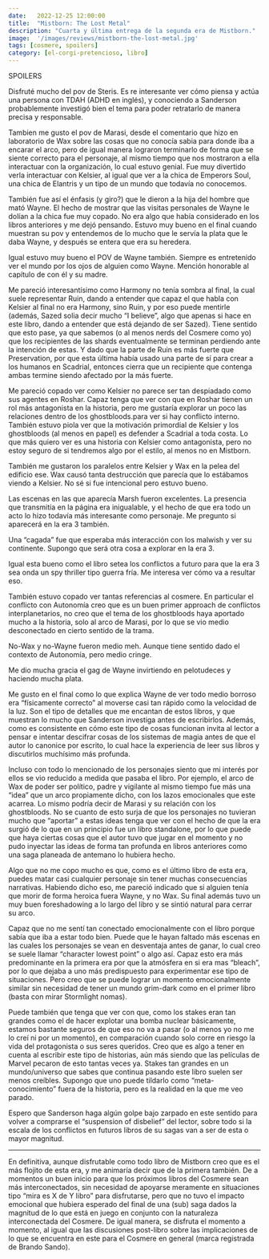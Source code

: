 ```yaml
---
date:   2022-12-25 12:00:00
title:  "Mistborn: The Lost Metal"
description: "Cuarta y última entrega de la segunda era de Mistborn."
image:  '/images/reviews/mistborn-the-lost-metal.jpg'
tags: [cosmere, spoilers]
category: [el-corgi-pretencioso, libro]
---
```

SPOILERS

Disfruté mucho del pov de Steris. Es re interesante ver cómo piensa y actúa una persona con TDAH (ADHD en inglés), y conociendo a Sanderson probablemente investigó bien el tema para poder retratarlo de manera precisa y responsable.

Tambien me gusto el pov de Marasi, desde el comentario que hizo en laboratorio de Wax sobre las cosas que no conocía sabia para donde iba a encarar el arco, pero de igual manera lograron terminarlo de forma que se siente correcto para el personaje, al mismo tiempo que nos mostraron a ella interactuar con la organización, lo cual estuvo genial. Fue muy divertido verla interactuar con Kelsier, al igual que ver a la chica de Emperors Soul, una chica de Elantris y un tipo de un mundo que todavía no conocemos.

También fue así el énfasis (y giro?) que le dieron a la hija del hombre que mató Wayne. El hecho de mostrar que las visitas personales de Wayne le dolían a la chica fue muy copado. No era algo que había considerado en los libros anteriores y me dejó pensando. Estuvo muy bueno en el final cuando muestran su pov y entendemos de lo mucho que le servía la plata que le daba Wayne, y después se entera que era su heredera.

Igual estuvo muy bueno el POV de Wayne también. Siempre es entretenido ver el mundo por los ojos de alguien como Wayne. Mención honorable al capítulo de con él y su madre.

Me pareció interesantísimo como Harmony no tenía sombra al final, la cual suele representar Ruin, dando a entender que capaz el que habla con Kelsier al final no era Harmony, sino Ruin, y por eso puede mentirle (además, Sazed solia decir mucho “I believe”, algo que apenas si hace en este libro, dando a entender que está dejando de ser Sazed). Tiene sentido que esto pase, ya que sabemos (o al menos nerds del Cosmere como yo) que los recipientes de las shards eventualmente se terminan perdiendo ante la intención de estas. Y dado que la parte de Ruin es más fuerte que Preservation, por que esta última había usado una parte de sí para crear a los humanos en Scadrial, entonces cierra que un recipiente que contenga ambas termine siendo afectado por la más fuerte.

Me pareció copado ver como Kelsier no parece ser tan despiadado como sus agentes en Roshar. Capaz tenga que ver con que en Roshar tienen un rol más antagonista en la historia, pero me gustaría explorar un poco las relaciones dentro de los ghostbloods.para ver si hay conflicto interno. También estuvo piola ver que la motivación primordial de Kelsier y los ghostbloods (al menos en papel) es defender a Scadrial a toda costa. Lo que más quiero ver es una historia con Kelsier como antagonista, pero no estoy seguro de si tendremos algo por el estilo, al menos no en Mistborn.

También me gustaron los paralelos entre Kelsier y Wax en la pelea del edificio ese. Wax causó tanta destrucción que parecía que lo estábamos viendo a Kelsier. No sé si fue intencional pero estuvo bueno.

Las escenas en las que aparecía Marsh fueron excelentes. La presencia que transmitía en la página era inigualable, y el hecho de que era todo un acto lo hizo todavía más interesante como personaje. Me pregunto si aparecerá en la era 3 también.

Una “cagada” fue que esperaba más interacción con los malwish y ver su continente. Supongo que será otra cosa a explorar en la era 3.

Igual esta bueno como el libro setea los conflictos a futuro para que la era 3 sea onda un spy thriller tipo guerra fría. Me interesa ver cómo va a resultar eso.

También estuvo copado ver tantas referencias al cosmere. En particular el conflicto con Autonomía creo que es un buen primer approach de conflictos interplanetarios, no creo que el tema de los ghostbloods haya aportado mucho a la historia, solo al arco de Marasi, por lo que se vio medio desconectado en cierto sentido de la trama. 

No-Wax y no-Wayne fueron medio meh. Aunque tiene sentido dado el contexto de Autonomía, pero medio cringe.

Me dio mucha gracia el gag de Wayne invirtiendo en pelotudeces y haciendo mucha plata.

Me gusto en el final como lo que explica Wayne de ver todo medio borroso era “físicamente correcto” al moverse casi tan rápido como la velocidad de la luz. Son el tipo de detalles que me encantan de estos libros, y que muestran lo mucho que Sanderson investiga antes de escribirlos. Además, como es consistente en cómo este tipo de cosas funcionan invita al lector a pensar e intentar descifrar cosas de los sistemas de magia antes de que el autor lo canonice por escrito, lo cual hace la experiencia de leer sus libros y discutirlos muchísimo más profunda.

Incluso con todo lo mencionado de los personajes siento que mi interés por ellos se vio reducido a medida que pasaba el libro. Por ejemplo, el arco de Wax de poder ser político, padre y vigilante al mismo tiempo fue más una “idea” que un arco propiamente dicho, con los lazos emocionales que este acarrea. Lo mismo podría decir de Marasi y su relación con los ghostbloods. No se cuanto de esto surja de que los personajes no tuvieran mucho que “aportar” a estas ideas tenga que ver con el hecho de que la era surgió de lo que en un principio fue un libro standalone, por lo que puede que haya ciertas cosas que el autor tuvo que jugar en el momento y no pudo inyectar las ideas de forma tan profunda en libros anteriores como una saga planeada de antemano lo hubiera hecho.

Algo que no me copo mucho es que, como es el último libro de esta era, puedes matar casi cualquier personaje sin tener muchas consecuencias narrativas. Habiendo dicho eso, me pareció indicado que si alguien tenía que morir de forma heroica fuera Wayne, y no Wax. Su final además tuvo un muy buen foreshadowing a lo largo del libro y se sintió natural para cerrar su arco.

Capaz que no me sentí tan conectado emocionalmente con el libro porque sabía que iba a estar todo bien. Puede que le hayan faltado más escenas en las cuales los personajes se vean en desventaja antes de ganar, lo cual creo se suele llamar “character lowest point” o algo así. Capaz esto era más predominante en la primera era por que la atmósfera en si era mas “bleach”, por lo que dejaba a uno más predispuesto para experimentar ese tipo de situaciones. Pero creo que se puede lograr un momento emocionalmente similar sin necesidad de tener un mundo grim-dark como en el primer libro (basta con mirar Stormlight nomas).

Puede también que tenga que ver con que, como los stakes eran tan grandes como el de hacer explotar una bomba nuclear básicamente, estamos bastante seguros de que eso no va a pasar (o al menos yo no me lo creí ni por un momento), en comparación cuando solo corre en riesgo la vida del protagonista o sus seres queridos. Creo que es algo a tener en cuenta al escribir este tipo de historias, aún más siendo que las películas de Marvel pecaron de esto tantas veces ya. Stakes tan grandes en un mundo/universo que sabes que continua pasando este libro suelen ser menos creíbles. Supongo que uno puede tildarlo como “meta-conocimiento” fuera de la historia, pero es la realidad en la que me veo parado.

Espero que Sanderson haga algún golpe bajo zarpado en este sentido para volver a comprarse el “suspension of disbelief” del lector, sobre todo si la escala de los conflictos en futuros libros de su sagas van a ser de esta o mayor magnitud.

<hr>

En definitiva, aunque disfrutable como todo libro de Mistborn creo que es el más flojito de esta era, y me animaría decir que de la primera también. De a momentos un buen inicio para que los próximos libros del Cosmere sean más interconectados, sin necesidad de apoyarse meramente en situaciones tipo “mira es X de Y libro” para disfrutarse, pero que no tuvo el impacto emocional que hubiera esperado del final de una (sub) saga dados la magnitud de lo que está en juego en conjunto con la naturaleza interconectada del Cosmere. De igual manera, se disfruta el momento a momento, al igual que las discusiones post-libro sobre las implicaciones de lo que se encuentra en este para el Cosmere en general (marca registrada de Brando Sando).
